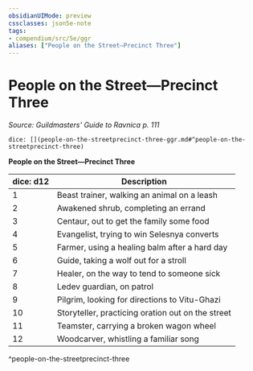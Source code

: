 ```yaml
---
obsidianUIMode: preview
cssclasses: json5e-note
tags:
- compendium/src/5e/ggr
aliases: ["People on the Street—Precinct Three"]
---
```

# People on the Street—Precinct Three
*Source: Guildmasters' Guide to Ravnica p. 111* 

`dice: [](people-on-the-streetprecinct-three-ggr.md#^people-on-the-streetprecinct-three)`

**People on the Street—Precinct Three**

| dice: d12 | Description |
|-----------|-------------|
| 1 | Beast trainer, walking an animal on a leash |
| 2 | Awakened shrub, completing an errand |
| 3 | Centaur, out to get the family some food |
| 4 | Evangelist, trying to win Selesnya converts |
| 5 | Farmer, using a healing balm after a hard day |
| 6 | Guide, taking a wolf out for a stroll |
| 7 | Healer, on the way to tend to someone sick |
| 8 | Ledev guardian, on patrol |
| 9 | Pilgrim, looking for directions to Vitu-Ghazi |
| 10 | Storyteller, practicing oration out on the street |
| 11 | Teamster, carrying a broken wagon wheel |
| 12 | Woodcarver, whistling a familiar song |
^people-on-the-streetprecinct-three